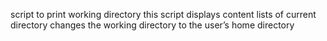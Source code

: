  script to print working directory
this script displays content lists of current directory
changes the working directory to the user’s home directory 
